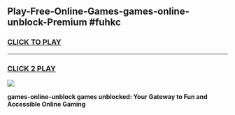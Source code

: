 
## Play-Free-Online-Games-games-online-unblock-Premium #fuhkc
<h3>
<a href="https://premium.freeplayer.one?title=games-online-unblock&ref=8M">CLICK TO PLAY</a></h3>
<hr>

<h3>
<a href="https://premium.freeplayer.one?title=games-online-unblock&ref=8M">CLICK 2 PLAY</a>
  
</h3>

<a href="https://premium.freeplayer.one?title=games-online-unblock&ref=8M"><img src="https://clearcache.store/games.png"></a>


**games-online-unblock games unblocked: Your Gateway to Fun and Accessible Online Gaming**
